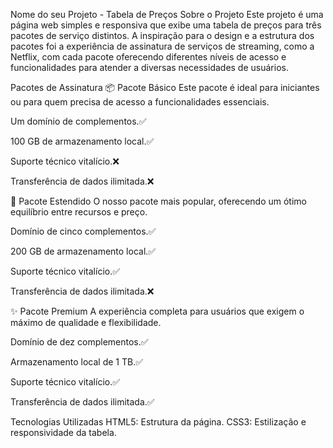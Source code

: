 Nome do seu Projeto - Tabela de Preços
Sobre o Projeto
Este projeto é uma página web simples e responsiva que exibe uma tabela de preços para três pacotes de serviço distintos. A inspiração para o design e a estrutura dos pacotes foi a experiência de assinatura de serviços de streaming, como a Netflix, com cada pacote oferecendo diferentes níveis de acesso e funcionalidades para atender a diversas necessidades de usuários.

Pacotes de Assinatura
📦 Pacote Básico
Este pacote é ideal para iniciantes ou para quem precisa de acesso a funcionalidades essenciais.

Um domínio de complementos.✅

100 GB de armazenamento local.✅

Suporte técnico vitalício.❌

Transferência de dados ilimitada.❌

🌟 Pacote Estendido
O nosso pacote mais popular, oferecendo um ótimo equilíbrio entre recursos e preço.

Domínio de cinco complementos.✅

200 GB de armazenamento local.✅

Suporte técnico vitalício.✅

Transferência de dados ilimitada.❌

✨ Pacote Premium
A experiência completa para usuários que exigem o máximo de qualidade e flexibilidade.

Domínio de dez complementos.✅

Armazenamento local de 1 TB.✅

Suporte técnico vitalício.✅

Transferência de dados ilimitada.✅

Tecnologias Utilizadas
HTML5: Estrutura da página.
CSS3: Estilização e responsividade da tabela.
